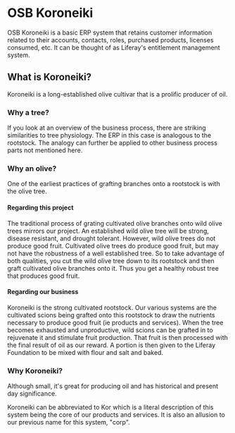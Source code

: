# OSB Koroneiki

OSB Koroneiki is a basic ERP system that retains customer information related to
their accounts, contacts, roles, purchased products, licenses consumed, etc. It
can be thought of as Liferay's entitlement management system.

## What is Koroneiki?

Koroneiki is a long-established olive cultivar that is a prolific producer of
oil.

### Why a tree?

If you look at an overview of the business process, there are striking
similarities to tree physiology. The ERP in this case is analogous to the
rootstock. The analogy can further be applied to other business process parts
not mentioned here.

### Why an olive?

One of the earliest practices of grafting branches onto a rootstock is with
the olive tree.

#### Regarding this project

The traditional process of grating cultivated olive branches onto wild olive
trees mirrors our project. An established wild olive tree will be strong,
disease resistant, and drought tolerant. However, wild olive trees do not
produce good fruit. Cultivated olive trees do produce good fruit, but may not
have the robustness of a well established tree. So to take advantage of both
qualities, you cut the wild olive tree down to its rootstock and then graft
cultivated olive branches onto it. Thus you get a healthy robust tree that
produces good fruit.

#### Regarding our business

Koroneiki is the strong cultivated rootstock. Our various systems are the
cultivated scions being grafted onto this rootstock to draw the nutrients
necessary to produce good fruit (ie products and services). When the tree
becomes exhausted and unproductive, wild scions can be grafted in to rejuvenate
it and stimulate fruit production. That fruit is then processed with the final
result of oil as our reward. A portion is then given to the Liferay Foundation
to be mixed with flour and salt and baked.

### Why Koroneiki?

Although small, it's great for producing oil and has historical and present day
significance.

Koroneiki can be abbreviated to Kor which is a literal description of this
system being the core of our products and services. It is also an allusion to
our previous name for this system, "corp".